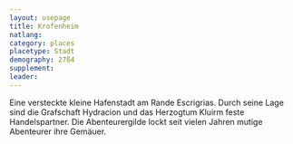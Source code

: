 ```yaml
---
layout: usepage
title: Krofenheim
natlang:
category: places
placetype: Stadt
demography: 27ß4
supplement:
leader: 
---
```


Eine versteckte kleine Hafenstadt am Rande Escrigrias. Durch seine Lage sind die Grafschaft Hydracion und das Herzogtum
Kluirm feste Handelspartner. Die Abenteurergilde lockt seit vielen Jahren mutige Abenteurer ihre Gemäuer.